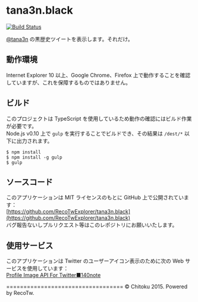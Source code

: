 tana3n.black
============

[![Build Status](https://travis-ci.org/RecoTwExplorer/tana3n.black.svg?branch=master)](https://travis-ci.org/RecoTwExplorer/tana3n.black)

[@tana3n](https://twitter.com/tana3n) の黒歴史ツイートを表示します。それだけ。

## 動作環境

Internet Explorer 10 以上、Google Chrome、Firefox 上で動作することを確認していますが、これを保障するものではありません。

## ビルド

このプロジェクトは TypeScript を使用しているため動作の確認にはビルド作業が必要です。  
Node.js v0.10 上で `gulp` を実行することでビルドでき、その結果は `/dest/*` 以下に出力されます。

```
$ npm install
$ npm install -g gulp
$ gulp
```

## ソースコード

このアプリケーションは MIT ライセンスのもとに GitHub 上で公開されています：  
[https://github.com/RecoTwExplorer/tana3n.black](https://github.com/RecoTwExplorer/tana3n.black)  
バグ報告ないしプルリクエスト等はこのレポジトリにお願いいたします。

## 使用サービス

このアプリケーションは Twitter のユーザーアイコン表示のために次の Web サービスを使用しています：  
[Profile Image API For Twitter■140note](http://140note.hitonobetsu.com/apipage/profileimage)

==================================
© Chitoku 2015. Powered by RecoTw.
